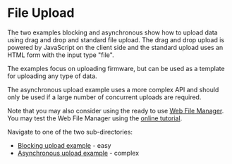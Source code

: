 # File Upload

The two examples blocking and asynchronous show how to upload data
using drag and drop and standard file upload. The drag and drop upload
is powered by JavaScript on the client side and the standard upload
uses an HTML form with the input type "file".

The examples focus on uploading firmware, but can be used as a
template for uploading any type of data.

The asynchronous upload example uses a more complex API and should
only be used if a large number of concurrent uploads are required.

Note that you may also consider using the ready to use [Web File Manager](https://realtimelogic.com/ba/doc/?url=lua.html#ba_create_wfs). You may test the Web File Manager using the [online tutorial](https://embedded-app-server.info/fs/).

Navigate to one of the two sub-directories:

* [Blocking upload example](blocking/) - easy
* [Asynchronous upload example](asynchronous/) - complex

